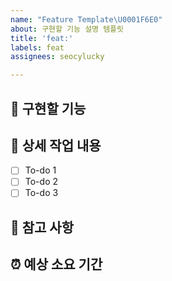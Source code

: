 ```yaml
---
name: "Feature Template\U0001F6E0️"
about: 구현할 기능 설명 템플릿
title: 'feat:'
labels: feat
assignees: seocylucky

---
```


## 🤷 구현할 기능

## 🔨 상세 작업 내용
- [ ] To-do 1
- [ ] To-do 2
- [ ] To-do 3

## 📄 참고 사항

## ⏰ 예상 소요 기간
